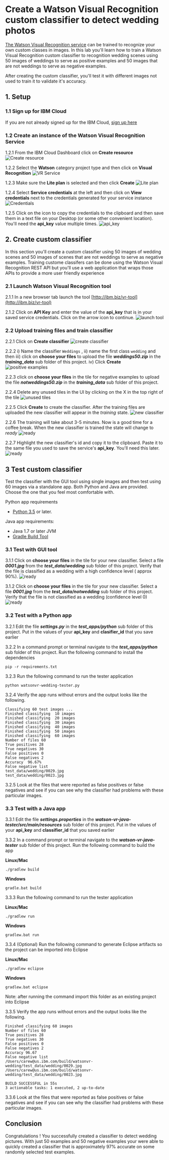 # Create a Watson Visual Recognition custom classifier to detect wedding photos

[The Watson Visual Recognition service](https://www.ibm.com/watson/services/visual-recognition/) can be trained to recognize your own custom classes in images. In this lab you'll learn how to  train a  Watson Visual Recognition custom classifier  to recognition wedding scenes using 50 images of weddings to serve as positive examples  and 50 images that are not weddings to serve as  negative examples.

After creating the custom classifier, you'll test it with different images not used to train it to validate it's accuracy.  

## 1. Setup

### 1.1 Sign up for IBM Cloud

If you are not already signed up for the IBM Cloud, [sign up here](https://console.bluemix.net)

### 1.2 Create an instance of the Watson Visual Recognition Service

1.2.1 From the IBM Cloud Dashboard click on **Create resource**
![Create resource](images/ss1.png)


1.2.2 Select the **Watson** category project type and then click on **Visual Recognition**
![VR Service](images/ss2.png)

1.2.3 Make sure the **Lite plan** is selected and then click **Create**
![Lite plan](images/ss3.png)

1.2.4 Select **Service credentials** at the left and then click on **View credentials** next to the credentials generated for your service instance
![Credentials](images/ss4.png)

1.2.5 Click on the icon to copy the credentials to the clipboard and then save them in a text file on your Desktop (or some other convenient location). You'll need the **api_key** value multiple times.
![api_key](images/ss5.png)

## 2. Create custom classifier

In this section you'll create a custom classifier using 50 images of wedding scenes and 50 images of scenes that are not weddings to serve as negative examples. Training custome classifers can be done using the Watson Visual Recognition REST API but you'll use a web application that wraps those APIs to provide a more user friendly experience

### 2.1 Launch Watson Visual Recognition tool

2.1.1 In a new browser tab launch the tool [http://ibm.biz/vr-tool](http://ibm.biz/vr-tool)

2.1.2 Click on **API Key** and enter the value of the **api_key** that is in your saved service credentials. Click on the arrow icon to continue.
![launch tool](images/ss6.png)

### 2.2 Upload training files and train classifier

2.2.1 Click on **Create classifier**
![create classifier](images/ss7.png)

2.2.2 i) Name the classifier `Weddings` , ii) name the first class `wedding` and then iii) click on **choose your files** to upload the file ***weddings50.zip*** in the ***training_data*** sub folder of this project. iv) Click **Create**
![positive examples](images/ss9.png)

2.2.3 click on **choose your files** in the tile for negative examples to upload the file ***notweddings50.zip*** in the ***training_data*** sub folder of this project.

2.2.4 Delete any unused tiles in the UI  by clicking on the X in the top right of the tile
![unused tiles](images/ss10.png)

2.2.5 Click **Create** to create the classifier. After the training files are uploaded the new classifier will appear in the *training* state.
![new classifier](images/ss11.png)

2.2.6 The training will take  about 3-5 minutes. Now is a good time for a coffee break. When the new classifier is trained the state will change to *ready*
![ready](images/ss12.png)

2.2.7 Highlight the new classifier's id and copy it to the clipboard. Paste it to the same file you used to save the service's **api_key**. You'll need this later.
![ready](images/ss12.1.png)

## 3 Test custom classifier

Test the classifier with the GUI tool using single images and then test using 60 images via a standalone app. Both Python and Java are provided. Choose the one that you feel most comfortable with.  

Python app requirements

  - [Python 3.5](https://www.python.org/downloads) or later.

Java app requirements:

  - Java 1.7 or later JVM
  - [Gradle Build Tool](https://gradle.org)


### 3.1 Test with GUI tool

3.1.1 Click on  **choose your files** in the tile for your new classifier. Select a file ***0001.jpg***  from the ***test_data/wedding*** sub folder of this project. Verify that the file is classified as a wedding with a high confidence level ( approx 90%).
![ready](images/ss14.png)

3.1.2 Click on  **choose your files** in the tile for your new classifier. Select a file ***0001.jpg***  from the ***test_data/notwedding*** sub folder of this project. Verify that the file is not classified as a wedding (confidence level 0)
![ready](images/ss15.png)

### 3.2 Test with a Python app

3.2.1 Edit the file ***settings.py*** in the ***test_apps/python*** sub folder of this project. Put in the values of your **api_key** and **clasifier_id** that you save earlier

3.2.2 In a command prompt or terminal navigate to the ***test_apps/python*** sub folder of this project. Run the following command to install the dependencies

`pip -r requirements.txt`

3.2.3 Run the following command to run the tester application

`python watsonvr-wedding-tester.py`

3.2.4 Verify the app runs without errors and the output looks like the following.

```
Classifying 60 test images ...
Finished classifying  10 images
Finished classifying  20 images
Finished classifying  30 images
Finished classifying  40 images
Finished classifying  50 images
Finished classifying  60 images
Number of files 60
True positives 28
True negatives 30
False positives 0
False negatives 2
Accuracy  96.67%
False negative list
test_data/wedding/0029.jpg
test_data/wedding/0023.jpg
```

3.2.5 Look at the files that were reported as false positives or false negatives and see if you can see why the classifier had problems with these particular images.

### 3.3 Test with a Java app

3.3.1 Edit the file ***settings.properties*** in the ***watson-vr-java-tester/src/main/resources*** sub folder of this project. Put in the values of your **api_key** and **classifier_id** that you saved earlier

3.3.2 In a command prompt or terminal navigate to the ***watson-vr-java-tester*** sub folder of this project. Run the following command to build the app

**Linux/Mac**

`./gradlew build`

**Windows**

`gradle.bat build`

3.3.3 Run the following command to run the tester application

**Linux/Mac**

`./gradlew run`

**Windows**

`gradlew.bat run`

3.3.4 (Optional) Run the following command to generate Eclipse artifacts so the project can be imported into Eclipse 

**Linux/Mac**

`./gradlew eclipse`

**Windows**

`gradlew.bat eclipse`

Note: after running the command import this folder as an existing project into Eclipse

3.3.5 Verify the app runs without errors and the output looks like the following.

```
Finished classifying 60 images
Number of files 60
True positives 28
True negatives 30
False positives 0
False negatives 2
Accuracy 96.67
False negative list
/Users/carew@us.ibm.com/build/watsonvr-wedding/test_data/wedding/0029.jpg
/Users/carew@us.ibm.com/build/watsonvr-wedding/test_data/wedding/0023.jpg

BUILD SUCCESSFUL in 55s
3 actionable tasks: 1 executed, 2 up-to-date
```

3.3.6 Look at the files that were reported as false positives or false negatives and see if you can see why the classifier had problems with these particular images.

## Conclusion
Congratulations ! You successfully created a classifier to detect wedding pictures. With just 50 examples and 50 negative examples your were able to quickly created a classifier that is approximately  97% accurate on some randomly selected  test examples. 
